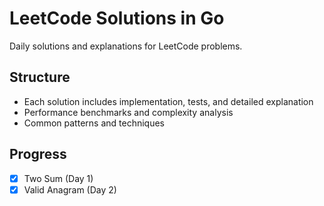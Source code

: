 # LeetCode Solutions in Go

Daily solutions and explanations for LeetCode problems.

## Structure

- Each solution includes implementation, tests, and detailed explanation
- Performance benchmarks and complexity analysis
- Common patterns and techniques

## Progress

- [x] Two Sum (Day 1)
- [x] Valid Anagram (Day 2)

